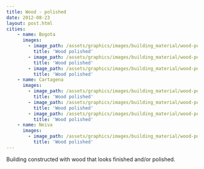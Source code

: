 ```yaml
---
title: Wood - polished 
date: 2012-08-23
layout: post.html
cities:
    - name: Bogota
      images:
        - image_path: /assets/graphics/images/building_material/wood-polished/wood_polished_bogota_01.jpg
          title: 'Wood polished'
        - image_path: /assets/graphics/images/building_material/wood-polished/wood_polished_bogota_02.jpg
          title: 'Wood polished'
        - image_path: /assets/graphics/images/building_material/wood-polished/wood_polished_bogota_03.jpg
          title: 'Wood polished'
    - name: Cartagena
      images:
        - image_path: /assets/graphics/images/building_material/wood-polished/wood_polished_cartagena_01.png
          title: 'Wood polished'
        - image_path: /assets/graphics/images/building_material/wood-polished/wood_polished_cartagena_02.png
          title: 'Wood polished'
        - image_path: /assets/graphics/images/building_material/wood-polished/wood_polished_cartagena_03.png
          title: 'Wood polished'
    - name: Neiva
      images:
        - image_path: /assets/graphics/images/building_material/wood-polished/wood_polished_neiva_01.png
          title: 'Wood polished'
---
```

Building constructed with wood that looks finished and/or polished.
